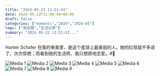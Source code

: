 ```yaml
---
title: "2024-05-22 13:51:42"
date: 2024-05-22T11:00:00+08:00
draft: false
categories: ["moments","2024","2024-05"]
tags: ["朋友圈","生活记录"]
summary: "2024-05-22 13:51:42..."
---
```


Hunter Schafer 在我的审美里，是这个星球上最美丽的人。她的红毯就不多说了，次次惊艳；而看到她的生活照，我只想原地恋爱。
​
​#🌈

![Media 1](/Moments/photos/2024-05-22/202405221351420.jpg)
![Media 2](/Moments/photos/2024-05-22/202405221351421.jpg)
![Media 3](/Moments/photos/2024-05-22/202405221351422.jpg)
![Media 4](/Moments/photos/2024-05-22/202405221351423.jpg)
![Media 5](/Moments/photos/2024-05-22/202405221351424.jpg)
![Media 6](/Moments/photos/2024-05-22/202405221351425.jpg)
![Media 7](/Moments/photos/2024-05-22/202405221351426.jpg)
![Media 8](/Moments/photos/2024-05-22/202405221351427.jpg)
![Media 9](/Moments/photos/2024-05-22/202405221351428.jpg)

